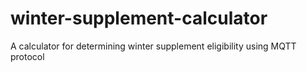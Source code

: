 # winter-supplement-calculator
A calculator for determining winter supplement eligibility using MQTT protocol
